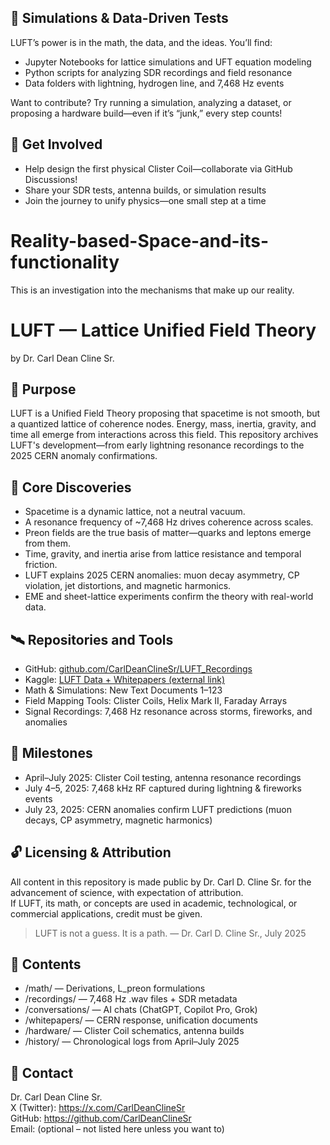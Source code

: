 ## 🧪 Simulations & Data-Driven Tests

LUFT’s power is in the math, the data, and the ideas. You’ll find:

- Jupyter Notebooks for lattice simulations and UFT equation modeling
- Python scripts for analyzing SDR recordings and field resonance
- Data folders with lightning, hydrogen line, and 7,468 Hz events

Want to contribute? Try running a simulation, analyzing a dataset, or proposing a hardware build—even if it’s “junk,” every step counts!

## 🤝 Get Involved

- Help design the first physical Clister Coil—collaborate via GitHub Discussions!
- Share your SDR tests, antenna builds, or simulation results
- Join the journey to unify physics—one small step at a time
# Reality-based-Space-and-its-functionality
This is an investigation into the mechanisms that make up our reality. 
# LUFT — Lattice Unified Field Theory  
by Dr. Carl Dean Cline Sr.

## 🧠 Purpose  
LUFT is a Unified Field Theory proposing that spacetime is not smooth, but a quantized lattice of coherence nodes. Energy, mass, inertia, gravity, and time all emerge from interactions across this field. This repository archives LUFT's development—from early lightning resonance recordings to the 2025 CERN anomaly confirmations.

## 🧬 Core Discoveries  
- Spacetime is a dynamic lattice, not a neutral vacuum.  
- A resonance frequency of ~7,468 Hz drives coherence across scales.  
- Preon fields are the true basis of matter—quarks and leptons emerge from them.  
- Time, gravity, and inertia arise from lattice resistance and temporal friction.  
- LUFT explains 2025 CERN anomalies: muon decay asymmetry, CP violation, jet distortions, and magnetic harmonics.  
- EME and sheet-lattice experiments confirm the theory with real-world data.

## 🛰️ Repositories and Tools  
- GitHub: [github.com/CarlDeanClineSr/LUFT_Recordings](https://github.com/CarlDeanClineSr/LUFT_Recordings)  
- Kaggle: [LUFT Data + Whitepapers (external link)](https://www.kaggle.com/)  
- Math & Simulations: New Text Documents 1–123  
- Field Mapping Tools: Clister Coils, Helix Mark II, Faraday Arrays  
- Signal Recordings: 7,468 Hz resonance across storms, fireworks, and anomalies

## 📅 Milestones  
- April–July 2025: Clister Coil testing, antenna resonance recordings  
- July 4–5, 2025: 7,468 kHz RF captured during lightning & fireworks events  
- July 23, 2025: CERN anomalies confirm LUFT predictions (muon decays, CP asymmetry, magnetic harmonics)

## 🔓 Licensing & Attribution  
All content in this repository is made public by Dr. Carl D. Cline Sr. for the advancement of science, with expectation of attribution.  
If LUFT, its math, or concepts are used in academic, technological, or commercial applications, credit must be given.

> LUFT is not a guess. It is a path. — Dr. Carl D. Cline Sr., July 2025

## 📂 Contents  
- /math/ — Derivations, L_preon formulations  
- /recordings/ — 7,468 Hz .wav files + SDR metadata  
- /conversations/ — AI chats (ChatGPT, Copilot Pro, Grok)  
- /whitepapers/ — CERN response, unification documents  
- /hardware/ — Clister Coil schematics, antenna builds  
- /history/ — Chronological logs from April–July 2025

## 📡 Contact  
Dr. Carl Dean Cline Sr.  
X (Twitter): https://x.com/CarlDeanClineSr  
GitHub: https://github.com/CarlDeanClineSr  
Email: (optional – not listed here unless you want to)

